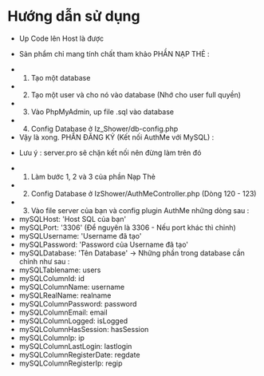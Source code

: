 # Hướng dẫn sử dụng
- Up Code lên Host là được
* Sản phẩm chỉ mang tính chất tham khảo
PHẦN NẠP THẺ :
- 1. Tạo một database
- 2. Tạo một user và cho nó vào database (Nhớ cho user full quyền)
- 3. Vào PhpMyAdmin, up file .sql vào database
- 4. Config Database ở Iz_Shower/db-config.php
- Vậy là xong.
PHẦN ĐĂNG KÝ (Kết nối AuthMe với MySQL) :
* Lưu ý : server.pro sẽ chặn kết nối nên đừng làm trên đó
- 1. Làm bước 1, 2 và 3 của phần Nạp Thẻ
- 2. Config Database ở IzShower/AuthMeController.php (Dòng 120 - 123)
- 3. Vào file server của bạn và config plugin AuthMe những dòng sau :
- mySQLHost: 'Host SQL của bạn'
- mySQLPort: '3306' (Để nguyên là 3306 - Nếu port khác thì chỉnh)
- mySQLUsername: 'Username đã tạo'
- mySQLPassword: 'Password của Username đã tạo'
- mySQLDatabase: 'Tên Database'
-> Những phần trong database cần chỉnh như sau :
- mySQLTablename: users
- mySQLColumnId: id
- mySQLColumnName: username
- mySQLRealName: realname
- mySQLColumnPassword: password
- mySQLColumnEmail: email
- mySQLColumnLogged: isLogged
- mySQLColumnHasSession: hasSession
- mySQLColumnIp: ip
- mySQLColumnLastLogin: lastlogin
- mySQLColumnRegisterDate: regdate
- mySQLColumnRegisterIp: regip
